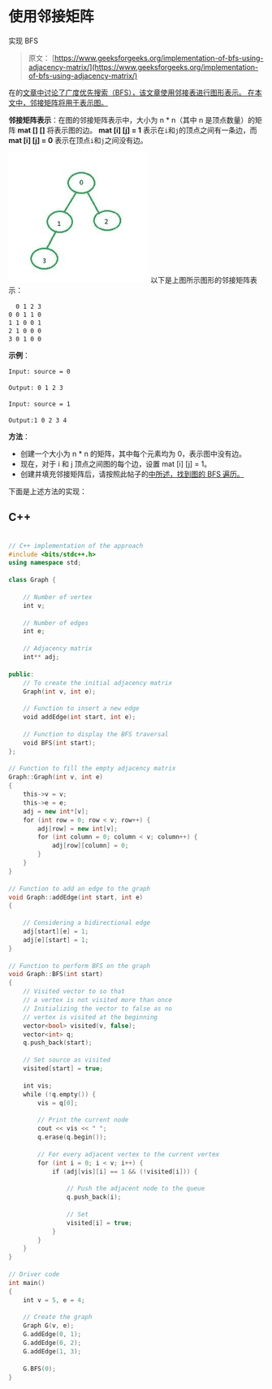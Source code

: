 # 使用邻接矩阵

实现 BFS

> 原文： [https://www.geeksforgeeks.org/implementation-of-bfs-using-adjacency-matrix/](https://www.geeksforgeeks.org/implementation-of-bfs-using-adjacency-matrix/)

在的[文章中讨论了广度优先搜索（BFS），该文章使用邻接表进行图形表示。 在本文中，邻接矩阵将用于表示图。](https://www.geeksforgeeks.org/breadth-first-search-or-bfs-for-a-graph/)

**邻接矩阵表示**：在图的邻接矩阵表示中，大小为 n * n（其中 n 是顶点数量）的矩阵 **mat [] []** 将表示图的边。 **mat [i] [j] = 1** 表示在`i`和`j`的顶点之间有一条边，而 **mat [i] [j] = 0** 表示在顶点`i`和`j`之间没有边。

![](img/4175aedf47c92970b4fd4132ebc419b5.png)
以下是上图所示图形的邻接矩阵表示：

```
  0 1 2 3
0 0 1 1 0 
1 1 0 0 1 
2 1 0 0 0 
3 0 1 0 0 

```

**示例**：

```
Input: source = 0

Output: 0 1 2 3

Input: source = 1

Output:1 0 2 3 4

```

**方法**：

*   创建一个大小为 n * n 的矩阵，其中每个元素均为 0，表示图中没有边。
*   现在，对于 i 和 j 顶点之间图的每个边，设置 mat [i] [j] = 1。
*   创建并填充邻接矩阵后，请按照此帖子的[中所述，找到图的 BFS 遍历。](https://www.geeksforgeeks.org/breadth-first-search-or-bfs-for-a-graph/)

下面是上述方法的实现：

## C++

```cpp

// C++ implementation of the approach 
#include <bits/stdc++.h> 
using namespace std; 

class Graph { 

    // Number of vertex 
    int v; 

    // Number of edges 
    int e; 

    // Adjacency matrix 
    int** adj; 

public: 
    // To create the initial adjacency matrix 
    Graph(int v, int e); 

    // Function to insert a new edge 
    void addEdge(int start, int e); 

    // Function to display the BFS traversal 
    void BFS(int start); 
}; 

// Function to fill the empty adjacency matrix 
Graph::Graph(int v, int e) 
{ 
    this->v = v; 
    this->e = e; 
    adj = new int*[v]; 
    for (int row = 0; row < v; row++) { 
        adj[row] = new int[v]; 
        for (int column = 0; column < v; column++) { 
            adj[row][column] = 0; 
        } 
    } 
} 

// Function to add an edge to the graph 
void Graph::addEdge(int start, int e) 
{ 

    // Considering a bidirectional edge 
    adj[start][e] = 1; 
    adj[e][start] = 1; 
} 

// Function to perform BFS on the graph 
void Graph::BFS(int start) 
{ 
    // Visited vector to so that 
    // a vertex is not visited more than once 
    // Initializing the vector to false as no 
    // vertex is visited at the beginning 
    vector<bool> visited(v, false); 
    vector<int> q; 
    q.push_back(start); 

    // Set source as visited 
    visited[start] = true; 

    int vis; 
    while (!q.empty()) { 
        vis = q[0]; 

        // Print the current node 
        cout << vis << " "; 
        q.erase(q.begin()); 

        // For every adjacent vertex to the current vertex 
        for (int i = 0; i < v; i++) { 
            if (adj[vis][i] == 1 && (!visited[i])) { 

                // Push the adjacent node to the queue 
                q.push_back(i); 

                // Set 
                visited[i] = true; 
            } 
        } 
    } 
} 

// Driver code 
int main() 
{ 
    int v = 5, e = 4; 

    // Create the graph 
    Graph G(v, e); 
    G.addEdge(0, 1); 
    G.addEdge(0, 2); 
    G.addEdge(1, 3); 

    G.BFS(0); 
} 

```